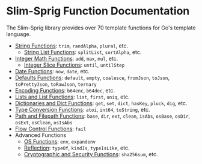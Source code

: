 # Slim-Sprig Function Documentation

The Slim-Sprig library provides over 70 template functions for Go's template language.

- [String Functions](strings.md): `trim`, `randAlpha`, `plural`, etc.
  - [String List Functions](string_slice.md): `splitList`, `sortAlpha`, etc.
- [Integer Math Functions](math.md): `add`, `max`, `mul`, etc.
  - [Integer Slice Functions](integer_slice.md): `until`, `untilStep`
- [Date Functions](date.md): `now`, `date`, etc.
- [Defaults Functions](defaults.md): `default`, `empty`, `coalesce`, `fromJson`, `toJson`, `toPrettyJson`, `toRawJson`, `ternary`
- [Encoding Functions](encoding.md): `b64enc`, `b64dec`, etc.
- [Lists and List Functions](lists.md): `list`, `first`, `uniq`, etc.
- [Dictionaries and Dict Functions](dicts.md): `get`, `set`, `dict`, `hasKey`, `pluck`, `dig`, etc.
- [Type Conversion Functions](conversion.md): `atoi`, `int64`, `toString`, etc.
- [Path and Filepath Functions](paths.md): `base`, `dir`, `ext`, `clean`, `isAbs`, `osBase`, `osDir`, `osExt`, `osClean`, `osIsAbs`
- [Flow Control Functions](flow_control.md): `fail`
- Advanced Functions
  - [OS Functions](os.md): `env`, `expandenv`
  - [Reflection](reflection.md): `typeOf`, `kindIs`, `typeIsLike`, etc.
  - [Cryptographic and Security Functions](crypto.md): `sha256sum`, etc.
